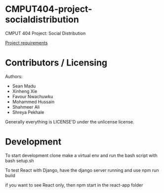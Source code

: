 CMPUT404-project-socialdistribution
===================================

CMPUT 404 Project: Social Distribution

[Project requirements](https://github.com/uofa-cmput404/project-socialdistribution/blob/master/project.org) 

Contributors / Licensing
========================

Authors:
    
* Sean Madu
* Xinheng Xie
* Favour Nwachuwku
* Mohammed Hussain
* Shahmeer Ali
* Shreya Pekhale

Generally everything is LICENSE'D under the unlicense license.

Development
========================

To start development clone make a virtual env and run the bash script with bash setup.sh

To test React with Django, have the django server running and use npm run build

if you want to see React only, then npm start in the react-app folder
